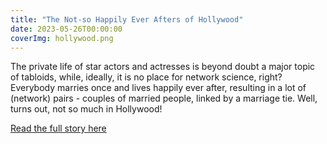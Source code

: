 ```yaml
---
title: "The Not-so Happily Ever Afters of Hollywood"
date: 2023-05-26T00:00:00
coverImg: hollywood.png
---
```


The private life of star actors and actresses is beyond doubt a major topic of tabloids, while, ideally, it is no place for network science, right? Everybody marries once and lives happily ever after, resulting in a lot of (network) pairs - couples of married people, linked by a marriage tie. Well, turns out, not so much in Hollywood!

<!--more-->


[Read the full story here](https://www.linkedin.com/posts/milan-janosov_networkscience-datascience-datavisualization-activity-7072844880988807169-XsXu?utm_source=share&utm_medium=member_ios)
